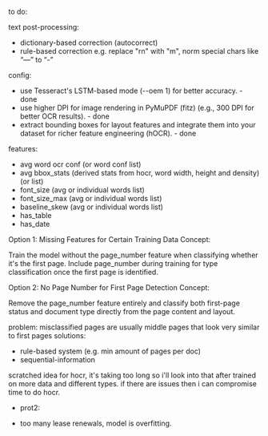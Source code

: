 to do:

text post-processing:

- dictionary-based correction (autocorrect)
- rule-based correction e.g. replace "rn" with "m", norm special chars like “—” to “-”

config:

- use Tesseract's LSTM-based mode (--oem 1) for better accuracy. - done
- use higher DPI for image rendering in PyMuPDF (fitz) (e.g., 300 DPI for better OCR results). - done
- extract bounding boxes for layout features and integrate them into your dataset for richer feature engineering (hOCR). - done

features:

- avg word ocr conf (or word conf list)
- avg bbox_stats (derived stats from hocr, word width, height and density) (or list)
- font_size (avg or individual words list)
- font_size_max (avg or individual words list)
- baseline_skew (avg or individual words list)
- has_table
- has_date

Option 1: Missing Features for Certain Training Data
Concept:

Train the model without the page_number feature when classifying whether it's the first page.
Include page_number during training for type classification once the first page is identified.

Option 2: No Page Number for First Page Detection
Concept:

Remove the page_number feature entirely and classify both first-page status and document type directly from the page content and layout.

problem: misclassified pages are usually middle pages that look very similar to first pages
solutions:

- rule-based system (e.g. min amount of pages per doc)
- sequential-information

scratched idea for hocr, it's taking too long so i'll look into that after trained on more data and different types.
if there are issues then i can compromise time to do hocr.

- prot2:

* too many lease renewals, model is overfitting.
